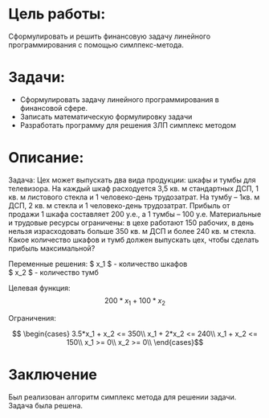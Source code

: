 # Цель работы:
Сформулировать и решить финансовую задачу линейного программирования с помощью симлпекс-метода.

# Задачи:
- Сформулировать задачу линейного программирования в финансовой сфере.
- Записать математическую формулировку задачи
- Разработать программу для решения ЗЛП симплекс методом

# Описание:
Задача:
Цех может выпускать два вида продукции: шкафы и тумбы для
телевизора. На каждый шкаф расходуется 3,5 кв. м стандартных ДСП, 1 кв. м
листового стекла и 1 человеко-день трудозатрат. На тумбу – 1кв. м ДСП,
2 кв. м стекла и 1 человеко-день трудозатрат. Прибыль от продажи 1 шкафа
составляет 200 у.е., а 1 тумбы – 100 у.е.
Материальные и трудовые ресурсы ограничены: в цехе работают
150 рабочих, в день нельзя израсходовать больше 350 кв. м ДСП и более
240 кв. м стекла.
Какое количество шкафов и тумб должен выпускать цех, чтобы
сделать прибыль максимальной?

Переменные решения:
$ x_1 $ - количество шкафов  
$ x_2 $ - количество тумб 

Целевая функция:
$$ 200*x_1 + 100*x_2 $$

Ограничения:

$$ 
\begin{cases} 
3.5*x_1 + x_2 <= 350\\ 
x_1 + 2*x_2 <= 240\\
x_1 + x_2 <= 150\\
x_1 >= 0\\
x_2 >= 0\\
\end{cases}$$

# Заключение
Был реализован алгоритм симплекс метода для решении задачи. Задача была решена.